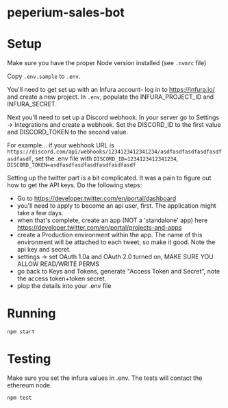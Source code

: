 # peperium-sales-bot

# Setup
Make sure you have the proper Node version installed (see `.nvmrc` file)

Copy `.env.sample` to `.env`.

You'll need to get set up with an Infura account- log in to https://infura.io/ and create a new project. In `.env`, populate the INFURA_PROJECT_ID and INFURA_SECRET.

Next you'll need to set up a Discord webhook. In your server go to Settings -> Integrations and create a webhook. Set the DISCORD_ID to the first value and DISCORD_TOKEN to the second value.

For example... if your webhook URL is `https://discord.com/api/webhooks/1234123412341234/asdfasdfasdfasdfasdfasdfasdf`, set the .env file with
`DISCORD_ID=1234123412341234`, `DISCORD_TOKEN=asdfasdfasdfasdfasdfasdfasdf`

Setting up the twitter part is a bit complicated. It was a pain to figure out how to get the API keys. Do the following steps:
- Go to https://developer.twitter.com/en/portal/dashboard
- you'll need to apply to become an api user, first. The application might take a few days.
- when that's complete, create an app (NOT a 'standalone' app) here https://developer.twitter.com/en/portal/projects-and-apps
- create a Production environment within the app. The name of this environment will be attached to each tweet, so make it good. Note the api key and secret.
- settings -> set OAuth 1.0a and OAuth 2.0 turned on, MAKE SURE YOU ALLOW READ/WRITE PERMS
- go back to Keys and Tokens, generate "Access Token and Secret", note the access token+token secret.
- plop the details into your .env file

# Running
```
npm start
```

# Testing
Make sure you set the infura values in .env. The tests will contact the ethereum node.
```
npm test
```
